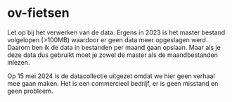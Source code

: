 # ov-fietsen

Let op bij het verwerken van de data. Ergens in 2023 is het master bestand volgelopen (>100MB) waardoor er geen data meer opgeslagen werd. Daarom ben ik de data in bestanden per maand gaan opslaan. Maar als je deze data dus gebruikt moet je zowel de master als de maandbestanden inlezen.

Op 15 mei 2024 is de datacollectie uitgezet omdat we hier geen verhaal mee gaan maken. Het is een commercieel bedrijf, er is geen misstand en geen probleem. 
